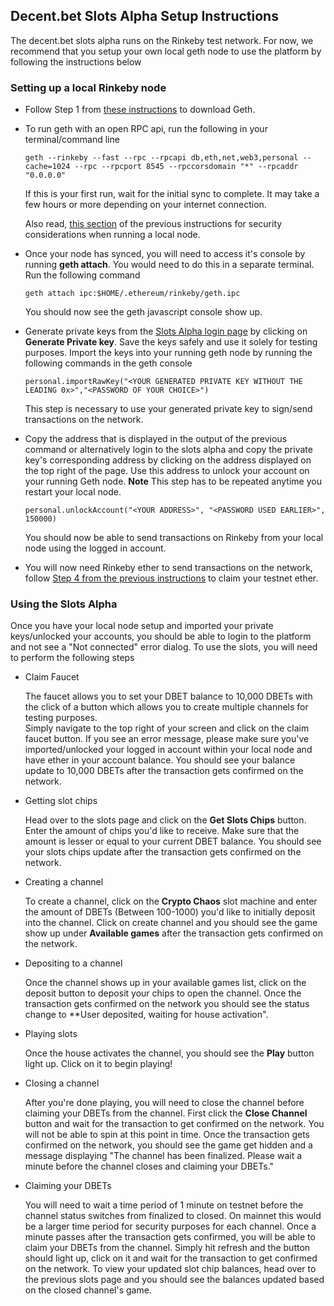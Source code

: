 ## Decent.bet Slots Alpha Setup Instructions

The decent.bet slots alpha runs on the Rinkeby test network. 
For now, we recommend that you setup your own local geth node to use the platform by following the instructions below

### Setting up a local Rinkeby node

* Follow Step 1 from [these instructions](https://gist.github.com/cryptogoth/10a98e8078cfd69f7ca892ddbdcf26bc) to download Geth.

* To run geth with an open RPC api, run the following in your terminal/command line

    ```
    geth --rinkeby --fast --rpc --rpcapi db,eth,net,web3,personal --cache=1024 --rpc --rpcport 8545 --rpccorsdomain "*" --rpcaddr "0.0.0.0"
    ```
    
  If this is your first run, wait for the initial sync to complete. It may take a few hours or more depending on your internet connection.
  
  Also read, [this section](https://gist.github.com/cryptogoth/10a98e8078cfd69f7ca892ddbdcf26bc#step-2-run-geth-in-rinkeby-mode) of the previous instructions for security considerations when running a local node.
  
* Once your node has synced, you will need to access it's console by running **geth attach**. 
  You would need to do this in a separate terminal. Run the following command
  
  ```
  geth attach ipc:$HOME/.ethereum/rinkeby/geth.ipc
  ```
  
  You should now see the geth javascript console show up.
    
* Generate private keys from the [Slots Alpha login page](http://slots-alpha.decent.bet/login) by clicking on **Generate Private key**. 
  Save the keys safely and use it solely for testing purposes. 
  Import the keys into your running geth node by running the following commands in the geth console

    ```
    personal.importRawKey("<YOUR GENERATED PRIVATE KEY WITHOUT THE LEADING 0x>","<PASSWORD OF YOUR CHOICE>")
    ```
    
  This step is necessary to use your generated private key to sign/send transactions on the network.    
    
* Copy the address that is displayed in the output of the previous command or alternatively login to the slots alpha and copy the private key's corresponding address by clicking on the address displayed on the top right of the page.
  Use this address to unlock your account on your running Geth node. 
  **Note** This step has to be repeated anytime you restart your local node.
  
    ```
    personal.unlockAccount("<YOUR ADDRESS>", "<PASSWORD USED EARLIER>", 150000)
    ```
   
  You should now be able to send transactions on Rinkeby from your local node using the logged in account.
  
* You will now need Rinkeby ether to send transactions on the network, follow [Step 4 from the previous instructions](https://gist.github.com/cryptogoth/10a98e8078cfd69f7ca892ddbdcf26bc#step-4-request-eth) to claim your testnet ether.
    
### Using the Slots Alpha

Once you have your local node setup and imported your private keys/unlocked your accounts, you should be able to login to the platform
and not see a "Not connected" error dialog. To use the slots, you will need to perform the following steps
  
* Claim Faucet
 
  The faucet allows you to set your DBET balance to 10,000 DBETs with the click of a button which allows you to create multiple channels for testing purposes.  
  Simply navigate to the top right of your screen and click on the claim faucet button. If you see an error message, please make sure you've imported/unlocked your 
  logged in account within your local node and have ether in your account balance. 
  You should see your balance update to 10,000 DBETs after the transaction gets confirmed on the network.
  
* Getting slot chips

  Head over to the slots page and click on the **Get Slots Chips** button. Enter the amount of chips you'd like to receive. Make sure that the amount is lesser or equal to
  your current DBET balance. You should see your slots chips update after the transaction gets confirmed on the network.
  
* Creating a channel

  To create a channel, click on the **Crypto Chaos** slot machine and enter the amount of DBETs (Between 100-1000) you'd like to
  initially deposit into the channel. Click on create channel and you should see the game show up under **Available games** after the transaction gets confirmed on the network.
  
* Depositing to a channel

  Once the channel shows up in your available games list, click on the deposit button to deposit your chips to open the channel.
  Once the transaction gets confirmed on the network you should see the status change to **User deposited, waiting for house activation".
  
  
* Playing slots

  Once the house activates the channel, you should see the **Play** button light up. Click on it to begin playing!
  
* Closing a channel

  After you're done playing, you will need to close the channel before claiming your DBETs from the channel. 
  First click the **Close Channel** button and wait for the transaction to get confirmed on the network. You will not be able to 
  spin at this point in time. Once the transaction gets confirmed on the network, you should see the game get hidden and a message 
  displaying "The channel has been finalized. Please wait a minute before the channel closes and claiming your DBETs."
  
* Claiming your DBETs

  You will need to wait a time period of 1 minute on testnet before the channel status switches from finalized to closed. 
  On mainnet this would be a larger time period for security purposes for each channel.
  Once a minute passes after the transaction gets confirmed, you will be able to claim your DBETs from the channel.
  Simply hit refresh and the button should light up, click on it and wait for the transaction to get confirmed on the network.
  To view your updated slot chip balances, head over to the previous slots page and you should see the balances updated based on 
  the closed channel's game.
  